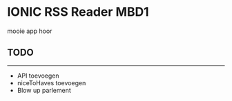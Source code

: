 # IONIC RSS Reader MBD1

mooie app hoor

## TODO
-----------
* API toevoegen
* niceToHaves toevoegen
* Blow up parlement